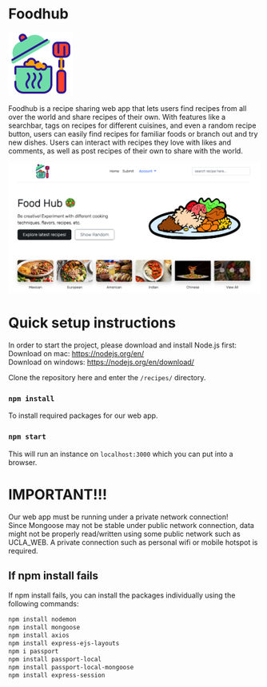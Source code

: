 # Foodhub

![Foodhub](recipes/public/img/logo.png)

Foodhub is a recipe sharing web app that lets users find recipes from all over the world and share recipes of their own. With features like a searchbar, tags on recipes for different cuisines, and even a random recipe button, users can easily find recipes for familiar foods or branch out and try new dishes. Users can interact with recipes they love with likes and comments, as well as post recipes of their own to share with the world.

![Foodhub](recipes/public/img/homepage.png)

# Quick setup instructions


In order to start the project, please download and install Node.js first:  
Download on mac:  https://nodejs.org/en/  
Download on windows: https://nodejs.org/en/download/  


Clone the repository here and enter the `/recipes/` directory.


### `npm install`
To install required packages for our web app.


### `npm start`
This will run an instance on `localhost:3000` which you can put into a browser. 

# IMPORTANT!!!
Our web app must be running under a private network connection!  
Since Mongoose may not be stable under public network connection, data might not be properly read/written using some public network such as UCLA_WEB.
A private connection such as personal wifi or mobile hotspot is required.

## If npm install fails

If npm install fails, you can install the packages individually using the following commands:
```
npm install nodemon
npm install mongoose
npm install axios
npm install express-ejs-layouts
npm i passport
npm install passport-local
npm install passport-local-mongoose
npm install express-session
```
